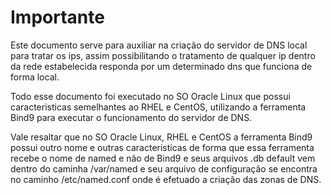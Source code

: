 # Importante

Este documento serve para auxiliar na criação do servidor de DNS local para tratar os ips, assim possibilitando o tratamento de qualquer ip dentro da rede estabelecida responda por um determinado dns que funciona de forma local.

Todo esse documento foi executado no SO Oracle Linux que possui caracteristicas semelhantes ao RHEL e CentOS, utilizando a ferramenta Bind9 para executar o funcionamento do servidor de DNS.

Vale resaltar que no SO Oracle Linux, RHEL e CentOS a ferramenta Bind9 possui outro nome e outras caracteristicas de forma que essa ferramenta recebe o nome de named e não de Bind9 e seus arquivos .db default vem dentro do caminha /var/named e seu arquivo de configuração se encontra no caminho /etc/named.conf onde é efetuado a criação das zonas de DNS.
